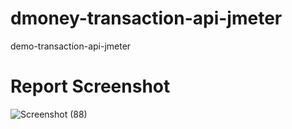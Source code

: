# dmoney-transaction-api-jmeter
demo-transaction-api-jmeter
# Report Screenshot
![Screenshot (88)](https://github.com/Afifa-Tazremin-Oishi/dmoney-transaction-api-jmeter/assets/84584193/d8e02ad2-8f7c-493b-96d4-9a9646333262)
